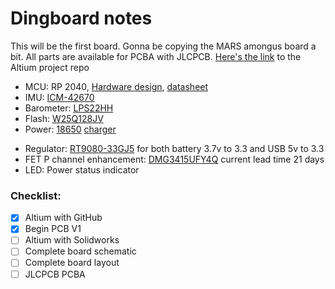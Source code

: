 # Dingboard notes

This will be the first board. Gonna be copying the MARS amongus board a bit. All parts are available for PCBA with JLCPCB.
[Here's the link](https://github.com/zeulewan/dingboard) to the Altium project repo

 - MCU: RP 2040, [Hardware design](https://datasheets.raspberrypi.com/rp2040/hardware-design-with-rp2040.pdf), [datasheet](https://datasheets.raspberrypi.com/rp2040/rp2040-datasheet.pdf)
 - IMU: [ICM-42670](https://datasheet.octopart.com/ICM-42670-P-InvenSense-datasheet-155317655.pdf?src-supplier=Component+Distributors+Inc.)
 - Barometer: [LPS22HH](https://datasheet.ciiva.com/pdfs/VipMasterIC/IC/SGST/SGST-S-A0007383744/SGST-S-A0007383744-1.pdf?src-supplier=IHS+Markit)
 - Flash: [W25Q128JV](https://datasheet.ciiva.com/pdfs/VipMasterIC/IC/WBND/WBND-S-A0008390754/WBND-S-A0008390754-1.pdf?src-supplier=IHS+Markit)
 - Power: [18650](https://old.reddit.com/r/18650masterrace/comments/qp21o8/buying_18650_batteries_start_here/) [charger](https://www.reddit.com/r/18650masterrace/comments/1gqk8iy/recommendations_for_a_battery_charger/)
 <!-- - Charing IC: [MCP73831/2](https://ww1.microchip.com/downloads/en/DeviceDoc/MCP73831-Family-Data-Sheet-DS20001984H.pdf) -->
 - Regulator: [RT9080-33GJ5](https://www.lcsc.com/datasheet/lcsc_datasheet_2009192305_Richtek-Tech-RT9080-33GJ5_C841192.pdf) for both battery 3.7v to 3.3 and USB 5v to 3.3
 - FET P channel enhancement: [DMG3415UFY4Q](https://wmsc.lcsc.com/wmsc/upload/file/pdf/v2/lcsc/2208051800_Diodes-Incorporated-DMG3415UFY4Q-7_C5124975.pdf) current lead time 21 days
 - LED: Power status indicator


### Checklist:

- [x] Altium with GitHub
- [x] Begin PCB V1
- [ ] Altium with Solidworks
- [ ] Complete board schematic
- [ ] Complete board layout
- [ ] JLCPCB PCBA